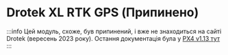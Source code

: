 # Drotek XL RTK GPS (Припинено)

:::info Цей модуль, схоже, був припинений, і вже не знаходиться на сайті Drotek (вересень 2023 року). Остання документація була у [PX4 v1.13 тут](https://docs.px4.io/v1.13/en/gps_compass/rtk_gps_drotek_xl.html)
:::

<!-- delete ../../assets/hardware/gps/rtk_base_drotek_xl_rtk_gps.jpg if still present -->
